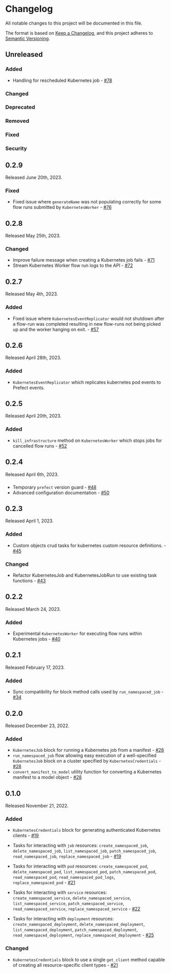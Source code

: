 # Changelog

All notable changes to this project will be documented in this file.

The format is based on [Keep a Changelog](https://keepachangelog.com/en/1.0.0/),
and this project adheres to [Semantic Versioning](https://semver.org/spec/v2.0.0.html).

## Unreleased

### Added

- Handling for rescheduled Kubernetes job - [#78](https://github.com/PrefectHQ/prefect-kubernetes/pull/78)

### Changed

### Deprecated

### Removed

### Fixed

### Security

## 0.2.9

Released June 20th, 2023.

### Fixed

- Fixed issue where `generateName` was not populating correctly for some flow runs submitted by `KubernetesWorker` - [#76](https://github.com/PrefectHQ/prefect-kubernetes/pull/76)

## 0.2.8

Released May 25th, 2023.

### Changed

- Improve failure message when creating a Kubernetes job fails - [#71](https://github.com/PrefectHQ/prefect-kubernetes/pull/71)
- Stream Kubernetes Worker flow run logs to the API - [#72](https://github.com/PrefectHQ/prefect-kubernetes/pull/72)

## 0.2.7    

Released May 4th, 2023.

### Added

- Fixed issue where `KubernetesEventReplicator` would not shutdown after a flow-run was completed resulting in new flow-runs not being picked up and the worker hanging on exit. - [#57](https://github.com/PrefectHQ/prefect-kubernetes/pull/57)
## 0.2.6

Released April 28th, 2023.

### Added

- `KubernetesEventReplicator` which replicates kubernetes pod events to Prefect events.

## 0.2.5

Released April 20th, 2023.

### Added

- `kill_infrastructure` method on `KubernetesWorker` which stops jobs for cancelled flow runs  - [#52](https://github.com/PrefectHQ/prefect-kubernetes/pull/52)

## 0.2.4

Released April 6th, 2023.

### 

- Temporary `prefect` version guard - [#48](https://github.com/PrefectHQ/prefect-kubernetes/pull/48)
- Advanced configuration documentation - [#50](https://github.com/PrefectHQ/prefect-kubernetes/pull/50)

## 0.2.3

Released April 1, 2023.

### Added

- Custom objects crud tasks for kubernetes custom resource definitions. - [#45](https://github.com/PrefectHQ/prefect-kubernetes/pull/45)

### Changed

- Refactor KubernetesJob and KubernetesJobRun to use existing task functions - [#43](https://github.com/PrefectHQ/prefect-kubernetes/pull/43)

## 0.2.2

Released March 24, 2023.

### Added

- Experimental `KubernetesWorker` for executing flow runs within Kubernetes jobs - [#40](https://github.com/PrefectHQ/prefect-kubernetes/pull/40)

## 0.2.1

Released February 17, 2023.

### Added
- Sync compatibility for block method calls used by `run_namespaced_job` - [#34](https://github.com/PrefectHQ/prefect-kubernetes/pull/34)

## 0.2.0

Released December 23, 2022.

### Added
- `KubernetesJob` block for running a Kubernetes job from a manifest - [#28](https://github.com/PrefectHQ/prefect-kubernetes/pull/28)
- `run_namespaced_job` flow allowing easy execution of a well-specified `KubernetesJob` block on a cluster specified by `KubernetesCredentials` - [#28](https://github.com/PrefectHQ/prefect-kubernetes/pull/28)
- `convert_manifest_to_model` utility function for converting a Kubernetes manifest to a model object - [#28](https://github.com/PrefectHQ/prefect-kubernetes/pull/28)

## 0.1.0

Released November 21, 2022.
### Added
- `KubernetesCredentials` block for generating authenticated Kubernetes clients - [#19](https://github.com/PrefectHQ/prefect-kubernetes/pull/19)
- Tasks for interacting with `job` resources: `create_namespaced_job`, `delete_namespaced_job`, `list_namespaced_job`, `patch_namespaced_job`, `read_namespaced_job`, `replace_namespaced_job` - [#19](https://github.com/PrefectHQ/prefect-kubernetes/pull/19)
- Tasks for interacting with `pod` resources: `create_namespaced_pod`, `delete_namespaced_pod`, `list_namespaced_pod`, `patch_namespaced_pod`, `read_namespaced_pod`, `read_namespaced_pod_logs`, `replace_namespaced_pod` - [#21](https://github.com/PrefectHQ/prefect-kubernetes/pull/21)

- Tasks for interacting with `service` resources: `create_namespaced_service`, `delete_namespaced_service`, `list_namespaced_service`, `patch_namespaced_service`, `read_namespaced_service`, `replace_namespaced_service` - [#22](https://github.com/PrefectHQ/prefect-kubernetes/pull/22)

- Tasks for interacting with `deployment` resources: `create_namespaced_deployment`, `delete_namespaced_deployment`, `list_namespaced_deployment`, `patch_namespaced_deployment`, `read_namespaced_deployment`, `replace_namespaced_deployment` - [#25](https://github.com/PrefectHQ/prefect-kubernetes/pull/25)

### Changed
- `KubernetesCredentials` block to use a single `get_client` method capable of creating all resource-specific client types - [#21](https://github.com/PrefectHQ/prefect-kubernetes/pull/21)
